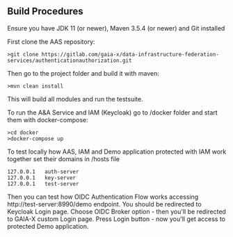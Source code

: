 ## Build Procedures

Ensure you have JDK 11 (or newer), Maven 3.5.4 (or newer) and Git installed

First clone the AAS repository:

```
>git clone https://gitlab.com/gaia-x/data-infrastructure-federation-services/authenticationauthorization.git
```
Then go to the project folder and build it with maven:

```
>mvn clean install
```

This will build all modules and run the testsuite.

To run the A&A Service and IAM (Keycloak) go to /docker folder and start them with docker-compose:

```
>cd docker
>docker-compose up
```
To test locally how AAS, IAM and Demo application protected with IAM work together set their domains in /hosts file

```
127.0.0.1	auth-server
127.0.0.1	key-server
127.0.0.1	test-server
```
Then you can test how OIDC Authentication Flow works accessing http://test-server:8990/demo endpoint. You should be redirected to Keycloak Login page. Choose OIDC Broker option - then you'll be redirected to GAIA-X custom Login page. Press Login button - now you'll get access to protected Demo application.
